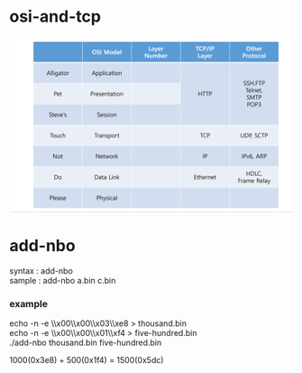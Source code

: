 # osi-and-tcp  
![osi-and-tcp](./osi-and-tcp.PNG)


# add-nbo  
syntax : add-nbo <file1> <file2>  
sample : add-nbo a.bin c.bin  

### example
echo -n -e \\\\x00\\\\x00\\\\x03\\\\xe8 > thousand.bin  
echo -n -e \\\\x00\\\\x00\\\\x01\\\\xf4 > five-hundred.bin  
./add-nbo thousand.bin five-hundred.bin  

1000(0x3e8) + 500(0x1f4) = 1500(0x5dc)  

